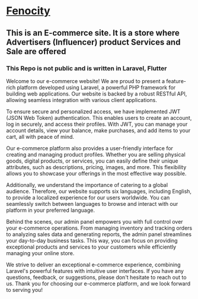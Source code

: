 # [Fenocity](https://fenocity.com)

##  This is an E-commerce site. It is a store where Advertisers (Influencer) product Services and Sale are offered
### This Repo is not public and is written in Laravel, Flutter

Welcome to our e-commerce website! We are proud to present a feature-rich platform developed using Laravel, a powerful PHP framework for building web applications. Our website is backed by a robust RESTful API, allowing seamless integration with various client applications.

To ensure secure and personalized access, we have implemented JWT (JSON Web Token) authentication. This enables users to create an account, log in securely, and access their profiles. With JWT, you can manage your account details, view your balance, make purchases, and add items to your cart, all with peace of mind.

Our e-commerce platform also provides a user-friendly interface for creating and managing product profiles. Whether you are selling physical goods, digital products, or services, you can easily define their unique attributes, such as descriptions, pricing, images, and more. This flexibility allows you to showcase your offerings in the most effective way possible.

Additionally, we understand the importance of catering to a global audience. Therefore, our website supports six languages, including English, to provide a localized experience for our users worldwide. You can seamlessly switch between languages to browse and interact with our platform in your preferred language.

Behind the scenes, our admin panel empowers you with full control over your e-commerce operations. From managing inventory and tracking orders to analyzing sales data and generating reports, the admin panel streamlines your day-to-day business tasks. This way, you can focus on providing exceptional products and services to your customers while efficiently managing your online store.

We strive to deliver an exceptional e-commerce experience, combining Laravel's powerful features with intuitive user interfaces. If you have any questions, feedback, or suggestions, please don't hesitate to reach out to us. Thank you for choosing our e-commerce platform, and we look forward to serving you!

